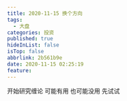 ```yaml
---
title: 2020-11-15 换个方向
tags:
  - 大盘
categories: 投资
published: true
hideInList: false
isTop: false
abbrlink: 2b561b9e
date: 2020-11-15 02:25:19
feature:
---
```

开始研究缠论
可能有用
也可能没用
先试试
<!-- more -->
